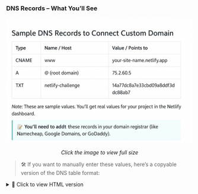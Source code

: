 ### DNS Records – What You’ll See

<a href="/assets/images/dns_records.png" target="_blank">
  <img src="/assets/images/dns_records.png" alt="DNS Records Screenshot" width="700" />
</a>
<p style="text-align:center;"><em>Click the image to view full size</em></p>

> 🛠️ If you want to manually enter these values, here’s a copyable version of the DNS table format:

<details>
<summary>🔽 Click to view HTML version</summary>

```
html
<table>
  <thead>
    <tr><th>Type</th><th>Name / Host</th><th>Value / Points to</th></tr>
  </thead>
  <tbody>
    <tr><td>CNAME</td><td>www</td><td>your-site-name.netlify.app</td></tr>
    <tr><td>A</td><td>@</td><td>75.2.60.5</td></tr>
    <tr><td>TXT</td><td>netlify-challenge</td><td>your-challenge-value</td></tr>
  </tbody>
</table>
</details>```
